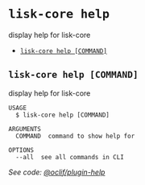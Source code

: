 # `lisk-core help`

display help for lisk-core

- [`lisk-core help [COMMAND]`](#lisk-core-help-command)

## `lisk-core help [COMMAND]`

display help for lisk-core

```
USAGE
  $ lisk-core help [COMMAND]

ARGUMENTS
  COMMAND  command to show help for

OPTIONS
  --all  see all commands in CLI
```

_See code: [@oclif/plugin-help](https://github.com/oclif/plugin-help/blob/v3.1.0/src/commands/help.ts)_
